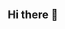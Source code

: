 ## Hi there 👋

<!--
**AustinJCRider/AustinJCRider** is a ✨ _special_ ✨ repository because its `README.md` (this file) appears on your GitHub profile.

Here are some ideas to get you started:

- 🔭 I’m currently working on becoming a full stack developer.
- 🌱 I’m currently learning javascript, and the whole shindig of programming in general.
- 👯 I’m looking to collaborate on small projects.
- 🤔 I’m looking for help with reinforcing my understanding of coding.
- 📫 Feel free to reach me through github.
- 😄 Pronouns: He/Him
- ⚡ Fun fact: I've been hit by a car. Cannot recommend it any less. 0/10.
-->
